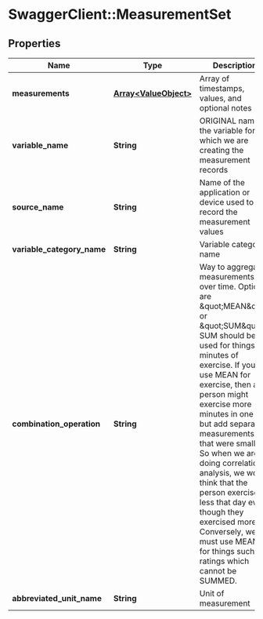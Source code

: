 # SwaggerClient::MeasurementSet

## Properties
Name | Type | Description | Notes
------------ | ------------- | ------------- | -------------
**measurements** | [**Array&lt;ValueObject&gt;**](ValueObject.md) | Array of timestamps, values, and optional notes | 
**variable_name** | **String** | ORIGINAL name of the variable for which we are creating the measurement records | 
**source_name** | **String** | Name of the application or device used to record the measurement values | 
**variable_category_name** | **String** | Variable category name | [optional] 
**combination_operation** | **String** | Way to aggregate measurements over time. Options are \&quot;MEAN\&quot; or \&quot;SUM\&quot;.  SUM should be used for things like minutes of exercise.  If you use MEAN for exercise, then a person might exercise more minutes in one day but add separate measurements that were smaller.  So when we are doing correlational analysis, we would think that the person exercised less that day even though they exercised more.  Conversely, we must use MEAN for things such as ratings which cannot be SUMMED. | [optional] 
**abbreviated_unit_name** | **String** | Unit of measurement | 


